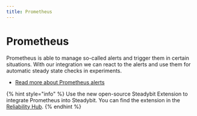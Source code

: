 ```yaml
---
title: Prometheus
---
```


# Prometheus

Prometheus is able to manage so-called alerts and trigger them in certain situations. With our integration we can react to the alerts and use them for automatic steady state checks in experiments.

* [Read more about Prometheus alerts](https://prometheus.io/docs/alerting/overview/)

{% hint style="info" %}
Use the new open-source Steadybit Extension to integrate Prometheus into Steadybit. You can find the extension in the [Reliability Hub](https://hub.steadybit.com/extension/com.github.steadybit.extension_prometheus).
{% endhint %}
